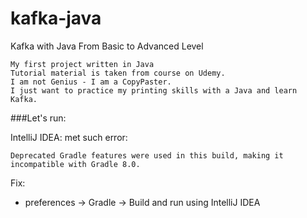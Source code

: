 # kafka-java
Kafka with Java From Basic to Advanced Level


```
My first project written in Java
Tutorial material is taken from course on Udemy.
I am not Genius - I am a CopyPaster.
I just want to practice my printing skills with a Java and learn Kafka.
```


###Let's run:

IntelliJ IDEA:
met such error:

```Deprecated Gradle features were used in this build, making it incompatible with Gradle 8.0.```

Fix:
* preferences -> Gradle -> Build and run using IntelliJ IDEA
